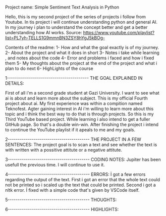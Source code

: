 Project name: Simple Sentiment Text Analysis in Python

Hello, this is my second project of the series of projects i follow from Youtube. In tis project i will continue understanding python and general AI. In my journey i plan to
understand the concept better and get a better understanding how AI works.
Source: https://www.youtube.com/playlist?list=PL7yh-TELLS1G9mmnBN3ZSY8hYgJ5kBOg-

Contents of the readme: 
1- How and what the goal exactly is of my journey.
2- About the project and what it does in short
3- Notes i take while learning , and notes about the code 
4- Error and problems i faced and how i fixed them
5- My thoughts about the project at the end of the project and what i plan to do next
6- HighLights of the course


1----------------------------------------- THE GOAL EXPLAINED IN DETAILS:

First of all i'm a second grade student at Gazi University. I want to see what ai is about and learn more about the subject. This is my official Fourth project about ai. My first experience was within a compition named Teknofest. Agter gaining interest in AI i'm willing to learn more about this topic and i think the best way to do that is through projects. So this is my Third YouTube based project. While learning i also intend to get a fuller GitHub page. So that's a double win-win. After finishing the project i intend to continue the YouTube playlist if it apeals to me and my goals.

2----------------------------------------- THE PROJECT IN A FEW SENTENCES:
The project goal is to scan a text and see whether the text is with written with a possitive attitute or a negative attitute.



3----------------------------------------- CODING NOTES:
Jupiter has been usefull the previous time. I will continue to use it. 


4----------------------------------------- ERRORS:
İ got a few errors regarding the output of the text.
First i got an error that the whole text could not be printed so i scaled up the text that could be printed.
Second i got a nltk error. İ fixed with a simple code that's given by VSCode itself.


5----------------------------------------- THOUGHTS:




6----------------------------------------- HIGHLIGHTS:

